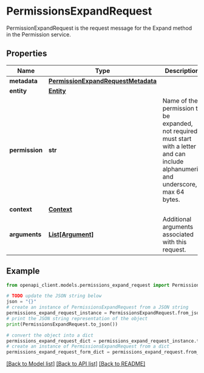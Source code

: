 # PermissionsExpandRequest

PermissionExpandRequest is the request message for the Expand method in the Permission service.

## Properties

Name | Type | Description | Notes
------------ | ------------- | ------------- | -------------
**metadata** | [**PermissionExpandRequestMetadata**](PermissionExpandRequestMetadata.md) |  | [optional] 
**entity** | [**Entity**](Entity.md) |  | [optional] 
**permission** | **str** | Name of the permission to be expanded, not required, must start with a letter and can include alphanumeric and underscore, max 64 bytes. | [optional] 
**context** | [**Context**](Context.md) |  | [optional] 
**arguments** | [**List[Argument]**](Argument.md) | Additional arguments associated with this request. | [optional] 

## Example

```python
from openapi_client.models.permissions_expand_request import PermissionsExpandRequest

# TODO update the JSON string below
json = "{}"
# create an instance of PermissionsExpandRequest from a JSON string
permissions_expand_request_instance = PermissionsExpandRequest.from_json(json)
# print the JSON string representation of the object
print(PermissionsExpandRequest.to_json())

# convert the object into a dict
permissions_expand_request_dict = permissions_expand_request_instance.to_dict()
# create an instance of PermissionsExpandRequest from a dict
permissions_expand_request_form_dict = permissions_expand_request.from_dict(permissions_expand_request_dict)
```
[[Back to Model list]](../README.md#documentation-for-models) [[Back to API list]](../README.md#documentation-for-api-endpoints) [[Back to README]](../README.md)


